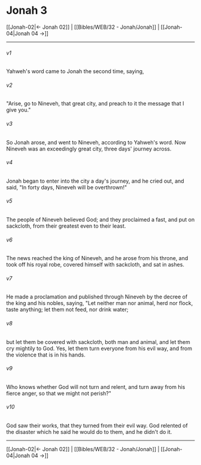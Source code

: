 # Jonah 3

[[Jonah-02|← Jonah 02]] | [[Bibles/WEB/32 - Jonah/Jonah]] | [[Jonah-04|Jonah 04 →]]
***



###### v1 
Yahweh's word came to Jonah the second time, saying, 

###### v2 
"Arise, go to Nineveh, that great city, and preach to it the message that I give you." 

###### v3 
So Jonah arose, and went to Nineveh, according to Yahweh's word. Now Nineveh was an exceedingly great city, three days' journey across. 

###### v4 
Jonah began to enter into the city a day's journey, and he cried out, and said, "In forty days, Nineveh will be overthrown!" 

###### v5 
The people of Nineveh believed God; and they proclaimed a fast, and put on sackcloth, from their greatest even to their least. 

###### v6 
The news reached the king of Nineveh, and he arose from his throne, and took off his royal robe, covered himself with sackcloth, and sat in ashes. 

###### v7 
He made a proclamation and published through Nineveh by the decree of the king and his nobles, saying, "Let neither man nor animal, herd nor flock, taste anything; let them not feed, nor drink water; 

###### v8 
but let them be covered with sackcloth, both man and animal, and let them cry mightily to God. Yes, let them turn everyone from his evil way, and from the violence that is in his hands. 

###### v9 
Who knows whether God will not turn and relent, and turn away from his fierce anger, so that we might not perish?" 

###### v10 
God saw their works, that they turned from their evil way. God relented of the disaster which he said he would do to them, and he didn't do it.

***
[[Jonah-02|← Jonah 02]] | [[Bibles/WEB/32 - Jonah/Jonah]] | [[Jonah-04|Jonah 04 →]]
